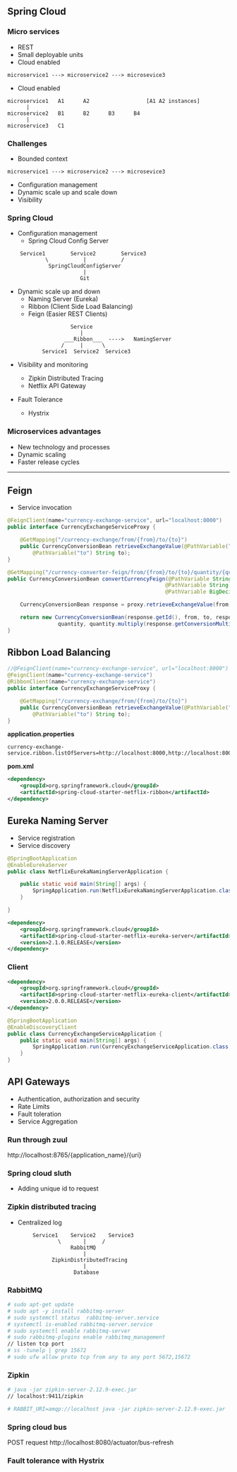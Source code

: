 ## Spring Cloud

### Micro services

- REST
- Small deployable units
- Cloud enabled

```
microservice1 ---> microservice2 ---> microsevice3
```

- Cloud enabled

```
microservice1   A1      A2                  [A1 A2 instances]
      |
microservice2   B1      B2      B3      B4
      |
microservice3   C1
```

### Challenges

- Bounded context
```
microservice1 ---> microservice2 ---> microsevice3
```

- Configuration management
- Dynamic scale up and scale down
- Visibility

### Spring Cloud

- Configuration management
    - Spring Cloud Config Server

```
    Service1        Service2        Service3
            \           |           /
             SpringCloudConfigServer
                        |
                       Git
```

- Dynamic scale up and down
    - Naming Server (Eureka)
    - Ribbon (Client Side Load Balancing)
    - Feign (Easier REST Clients)

```
                    Service
                       |
                  ___Ribbon___  ---->   NamingServer
                 /     |      \
           Service1  Service2  Service3
```

- Visibility and monitoring
    - Zipkin Distributed Tracing
    - Netflix API Gateway

- Fault Tolerance
    - Hystrix

### Microservices advantages

- New technology and processes
- Dynamic scaling
- Faster release cycles

***

## Feign

- Service invocation

```java
@FeignClient(name="currency-exchange-service", url="localhost:8000")
public interface CurrencyExchangeServiceProxy {

    @GetMapping("/currency-exchange/from/{from}/to/{to}")
    public CurrencyConversionBean retrieveExchangeValue(@PathVariable("from") String from,
        @PathVariable("to") String to);
}
```

```java
@GetMapping("/currency-converter-feign/from/{from}/to/{to}/quantity/{quantity}")
public CurrencyConversionBean convertCurrencyFeign(@PathVariable String from,
                                                  @PathVariable String to,
                                                  @PathVariable BigDecimal quantity) {

    CurrencyConversionBean response = proxy.retrieveExchangeValue(from, to);

    return new CurrencyConversionBean(response.getId(), from, to, response.getConversionMultiple(),
                quantity, quantity.multiply(response.getConversionMultiple()),response.getPort());
}
```

## Ribbon Load Balancing

```java
//@FeignClient(name="currency-exchange-service", url="localhost:8000")
@FeignClient(name="currency-exchange-service")
@RibbonClient(name="currency-exchange-service")
public interface CurrencyExchangeServiceProxy {

    @GetMapping("/currency-exchange/from/{from}/to/{to}")
    public CurrencyConversionBean retrieveExchangeValue(@PathVariable("from") String from,
        @PathVariable("to") String to);
}
```

**application.properties**

```properties
currency-exchange-service.ribbon.listOfServers=http://localhost:8000,http://localhost:8001
```

**pom.xml**

```xml
<dependency>
    <groupId>org.springframework.cloud</groupId>
	<artifactId>spring-cloud-starter-netflix-ribbon</artifactId>
</dependency>
```

## Eureka Naming Server

- Service registration
- Service discovery

```java
@SpringBootApplication
@EnableEurekaServer
public class NetflixEurekaNamingServerApplication {

	public static void main(String[] args) {
		SpringApplication.run(NetflixEurekaNamingServerApplication.class, args);
	}

}
```

```xml
<dependency>
    <groupId>org.springframework.cloud</groupId>
	<artifactId>spring-cloud-starter-netflix-eureka-server</artifactId>
	<version>2.1.0.RELEASE</version>
</dependency>
```

### Client

```xml
<dependency>
    <groupId>org.springframework.cloud</groupId>
    <artifactId>spring-cloud-starter-netflix-eureka-client</artifactId>
    <version>2.0.0.RELEASE</version>
</dependency>
```

```java
@SpringBootApplication
@EnableDiscoveryClient
public class CurrencyExchangeServiceApplication {
	public static void main(String[] args) {
		SpringApplication.run(CurrencyExchangeServiceApplication.class, args);
	}
}
```

## API Gateways

- Authentication, authorization and security
- Rate Limits
- Fault toleration
- Service Aggregation

### Run through zuul

http://localhost:8765/{application_name}/{uri}

### Spring cloud sluth

- Adding unique id to request

### Zipkin distributed tracing

- Centralized log

```
        Service1    Service2    Service3
                \       |     /
                    RabbitMQ
                        |
              ZipkinDistributedTracing
                        |
                     Database
```

### RabbitMQ

```bash
# sudo apt-get update
# sudo apt -y install rabbitmq-server
# sudo systemctl status  rabbitmq-server.service
# systemctl is-enabled rabbitmq-server.service
# sudo systemctl enable rabbitmq-server
# sudo rabbitmq-plugins enable rabbitmq_management
// listen tcp port
# ss -tunelp | grep 15672
# sudo ufw allow proto tcp from any to any port 5672,15672
```

### Zipkin

```bash
# java -jar zipkin-server-2.12.9-exec.jar
// localhost:9411/zipkin

# RABBIT_URI=amqp://localhost java -jar zipkin-server-2.12.9-exec.jar
```

### Spring cloud bus

POST request http://localhost:8080/actuator/bus-refresh

### Fault tolerance with Hystrix
















